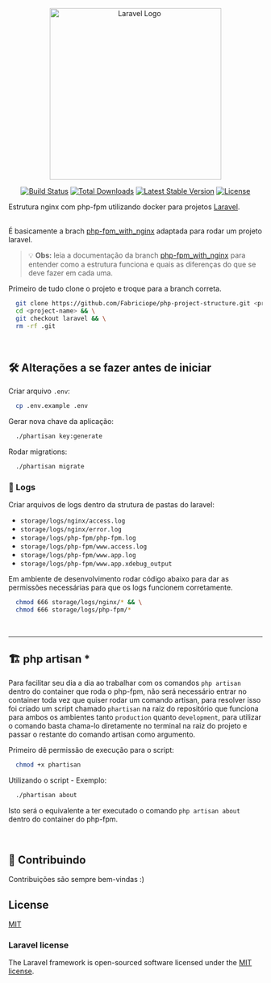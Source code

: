 <p align="center"><a href="https://laravel.com" target="_blank"><img src="https://raw.githubusercontent.com/laravel/art/master/logo-lockup/5%20SVG/2%20CMYK/1%20Full%20Color/laravel-logolockup-cmyk-red.svg" width="340" alt="Laravel Logo"></a></p>

<p align="center">
<a href="https://github.com/laravel/framework/actions"><img src="https://github.com/laravel/framework/workflows/tests/badge.svg" alt="Build Status"></a>
<a href="https://packagist.org/packages/laravel/framework"><img src="https://img.shields.io/packagist/dt/laravel/framework" alt="Total Downloads"></a>
<a href="https://packagist.org/packages/laravel/framework"><img src="https://img.shields.io/packagist/v/laravel/framework" alt="Latest Stable Version"></a>
<a href="https://packagist.org/packages/laravel/framework"><img src="https://img.shields.io/packagist/l/laravel/framework" alt="License"></a>
</p>


Estrutura nginx com php-fpm utilizando docker para projetos [Laravel](https://laravel.com/).
<br><br>

É basicamente a brach [php-fpm_with_nginx](https://github.com/Fabriciope/php-project-structure/tree/php-fpm_with_nginx) adaptada para rodar um projeto laravel.
> 💡 **Obs:** leia a documentação da branch [php-fpm_with_nginx](https://github.com/Fabriciope/php-project-structure/tree/php-fpm_with_nginx) para entender como a estrutura funciona e quais as diferenças do que se deve fazer em cada uma.

Primeiro de tudo clone o projeto e troque para a branch correta.
```bash
  git clone https://github.com/Fabriciope/php-project-structure.git <project-name> && \
  cd <project-name> && \
  git checkout laravel && \
  rm -rf .git
```
<br>

## 🛠️ Alterações a se fazer antes de iniciar
Criar arquivo `.env`:
```bash
  cp .env.example .env
```

Gerar nova chave da aplicação:
```bash
  ./phartisan key:generate
```

Rodar migrations:
```bash
  ./phartisan migrate
```

### 🧾 Logs
Criar arquivos de logs dentro da strutura de pastas do laravel:
- `storage/logs/nginx/access.log`
- `storage/logs/nginx/error.log`
- `storage/logs/php-fpm/php-fpm.log`
- `storage/logs/php-fpm/www.access.log`
- `storage/logs/php-fpm/www.app.log`
- `storage/logs/php-fpm/www.app.xdebug_output`

 Em ambiente de desenvolvimento rodar código abaixo para dar as permissões necessárias para que os logs funcionem corretamente.
```bash
  chmod 666 storage/logs/nginx/* && \
  chmod 666 storage/logs/php-fpm/*
```
<br>

<hr>

## 🏗️ php artisan *
Para facilitar seu dia a dia ao trabalhar com os comandos `php artisan` dentro do container que roda o php-fpm, não será necessário entrar no container toda vez que quiser rodar um comando artisan, para resolver isso foi criado um script chamado `phartisan` na raiz do repositório que funciona para ambos os ambientes tanto `production` quanto `development`, para utilizar o comando basta chama-lo diretamente no terminal na raiz do projeto e passar o restante do comando artisan como argumento.

Primeiro dê permissão de execução para o script:
```bash
  chmod +x phartisan
```

Utilizando o script - Exemplo:
```bash
  ./phartisan about
```
Isto será o equivalente a ter executado o comando `php artisan about` dentro do container do php-fpm.

<br>

## 🤝 Contribuindo

Contribuições são sempre bem-vindas :)
<br>

## License
[MIT](https://choosealicense.com/licenses/mit/)

### Laravel license

The Laravel framework is open-sourced software licensed under the [MIT license](https://opensource.org/licenses/MIT).
